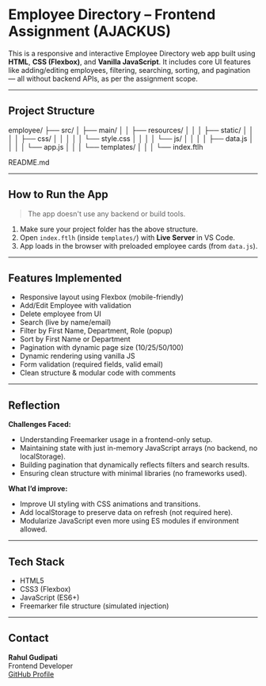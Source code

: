 # Employee Directory – Frontend Assignment (AJACKUS)

This is a responsive and interactive Employee Directory web app built using **HTML**, **CSS (Flexbox)**, and **Vanilla JavaScript**. It includes core UI features like adding/editing employees, filtering, searching, sorting, and pagination — all without backend APIs, as per the assignment scope.

---

## Project Structure

employee/
├── src/
│ ├── main/
│ │ ├── resources/
│ │ │ ├── static/
│ │ │ │ ├── css/
│ │ │ │ │ └── style.css
│ │ │ │ └── js/
│ │ │ │ ├── data.js
│ │ │ │ └── app.js
│ │ │ └── templates/
│ │ │ └── index.ftlh

README.md

---

## How to Run the App

> The app doesn't use any backend or build tools.

1. Make sure your project folder has the above structure.
2. Open `index.ftlh` (inside `templates/`) with **Live Server** in VS Code.
3. App loads in the browser with preloaded employee cards (from `data.js`).

---

## Features Implemented

- Responsive layout using Flexbox (mobile-friendly)
- Add/Edit Employee with validation
- Delete employee from UI
- Search (live by name/email)
- Filter by First Name, Department, Role (popup)
- Sort by First Name or Department
- Pagination with dynamic page size (10/25/50/100)
- Dynamic rendering using vanilla JS
- Form validation (required fields, valid email)
- Clean structure & modular code with comments

---

<!-- ##  Screenshots

> _(Add screenshots manually if possible — of Dashboard, Form, Filter Popup, and Mobile View)_

--- -->

## Reflection

**Challenges Faced:**

- Understanding Freemarker usage in a frontend-only setup.
- Maintaining state with just in-memory JavaScript arrays (no backend, no localStorage).
- Building pagination that dynamically reflects filters and search results.
- Ensuring clean structure with minimal libraries (no frameworks used).

**What I’d improve:**

- Improve UI styling with CSS animations and transitions.
- Add localStorage to preserve data on refresh (not required here).
- Modularize JavaScript even more using ES modules if environment allowed.

---

## Tech Stack

- HTML5
- CSS3 (Flexbox)
- JavaScript (ES6+)
- Freemarker file structure (simulated injection)

---

## Contact

**Rahul Gudipati**  
Frontend Developer  
[GitHub Profile](https://github.com/Rajgudipati9999)
